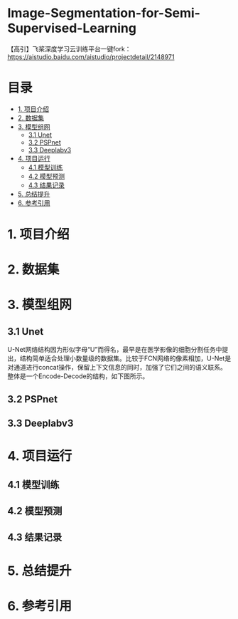 # Image-Segmentation-for-Semi-Supervised-Learning
【高引】飞桨深度学习云训练平台一键fork：https://aistudio.baidu.com/aistudio/projectdetail/2148971

# 目录
* [1. 项目介绍](#1-项目介绍)
* [2. 数据集](#2-数据集)
* [3. 模型组网](#3-模型组网)
   * [3.1 Unet](#31-Unet)
   * [3.2 PSPnet](#32-PSPnet)
   * [3.3 Deeplabv3](#33-Deeplabv3)
* [4. 项目运行](#4-项目运行)
   * [4.1 模型训练](#41-模型训练)
   * [4.2 模型预测](#42-模型预测)
   * [4.3 结果记录](#43-结果记录)
* [5. 总结提升](#5-总结提升)
* [6. 参考引用](#6-参考引用)


# 1. 项目介绍

# 2. 数据集

# 3. 模型组网
## 3.1 Unet
U-Net网络结构因为形似字母“U”而得名，最早是在医学影像的细胞分割任务中提出，结构简单适合处理小数量级的数据集。比较于FCN网络的像素相加，U-Net是对通道进行concat操作，保留上下文信息的同时，加强了它们之间的语义联系。整体是一个Encode-Decode的结构，如下图所示。
<center>
  <src='https://img-blog.csdnimg.cn/a8304e5957a34a1a92a804bb9bfd231e.png' width=80%>
</center>

## 3.2 PSPnet

## 3.3 Deeplabv3

# 4. 项目运行

## 4.1 模型训练

## 4.2 模型预测

## 4.3 结果记录

# 5. 总结提升

# 6. 参考引用
